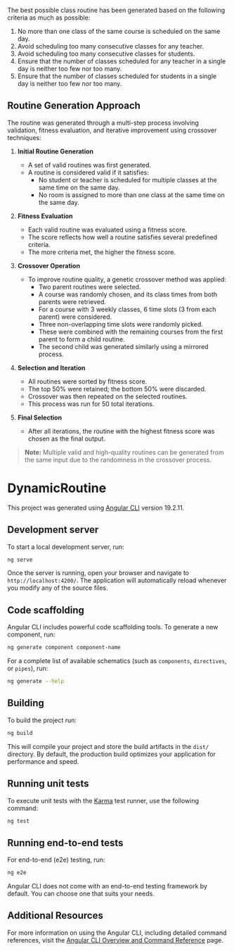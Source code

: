The best possible class routine has been generated based on the following criteria as much as possible:

1. No more than one class of the same course is scheduled on the same day.
2. Avoid scheduling too many consecutive classes for any teacher.
3. Avoid scheduling too many consecutive classes for students.
4. Ensure that the number of classes scheduled for any teacher in a single day is neither too few nor too many.
5. Ensure that the number of classes scheduled for students in a single day is neither too few nor too many.

## Routine Generation Approach

The routine was generated through a multi-step process involving validation, fitness evaluation, and iterative improvement using crossover techniques:

1. **Initial Routine Generation**
   - A set of valid routines was first generated.
   - A routine is considered valid if it satisfies:
     - No student or teacher is scheduled for multiple classes at the same time on the same day.
     - No room is assigned to more than one class at the same time on the same day.

2. **Fitness Evaluation**
   - Each valid routine was evaluated using a fitness score.
   - The score reflects how well a routine satisfies several predefined criteria.
   - The more criteria met, the higher the fitness score.

3. **Crossover Operation**
   - To improve routine quality, a genetic crossover method was applied:
     - Two parent routines were selected.
     - A course was randomly chosen, and its class times from both parents were retrieved.
     - For a course with 3 weekly classes, 6 time slots (3 from each parent) were considered.
     - Three non-overlapping time slots were randomly picked.
     - These were combined with the remaining courses from the first parent to form a child routine.
     - The second child was generated similarly using a mirrored process.

4. **Selection and Iteration**
   - All routines were sorted by fitness score.
   - The top 50% were retained; the bottom 50% were discarded.
   - Crossover was then repeated on the selected routines.
   - This process was run for 50 total iterations.

5. **Final Selection**
   - After all iterations, the routine with the highest fitness score was chosen as the final output.

> **Note:** Multiple valid and high-quality routines can be generated from the same input due to the randomness in the crossover process.



# DynamicRoutine

This project was generated using [Angular CLI](https://github.com/angular/angular-cli) version 19.2.11.

## Development server

To start a local development server, run:

```bash
ng serve
```

Once the server is running, open your browser and navigate to `http://localhost:4200/`. The application will automatically reload whenever you modify any of the source files.

## Code scaffolding

Angular CLI includes powerful code scaffolding tools. To generate a new component, run:

```bash
ng generate component component-name
```

For a complete list of available schematics (such as `components`, `directives`, or `pipes`), run:

```bash
ng generate --help
```

## Building

To build the project run:

```bash
ng build
```

This will compile your project and store the build artifacts in the `dist/` directory. By default, the production build optimizes your application for performance and speed.

## Running unit tests

To execute unit tests with the [Karma](https://karma-runner.github.io) test runner, use the following command:

```bash
ng test
```

## Running end-to-end tests

For end-to-end (e2e) testing, run:

```bash
ng e2e
```

Angular CLI does not come with an end-to-end testing framework by default. You can choose one that suits your needs.

## Additional Resources

For more information on using the Angular CLI, including detailed command references, visit the [Angular CLI Overview and Command Reference](https://angular.dev/tools/cli) page.
